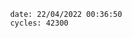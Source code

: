 

                date: 22/04/2022 00:36:50
                cycles: 42300

                         